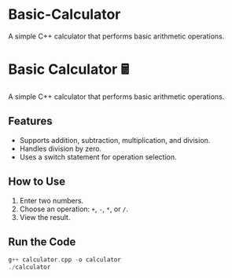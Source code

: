 # Basic-Calculator
A simple C++ calculator that performs basic arithmetic operations.

# Basic Calculator 🖩
A simple C++ calculator that performs basic arithmetic operations.

## Features
- Supports addition, subtraction, multiplication, and division.
- Handles division by zero.
- Uses a switch statement for operation selection.

## How to Use
1. Enter two numbers.
2. Choose an operation: `+`, `-`, `*`, or `/`.
3. View the result.

## Run the Code
```cpp
g++ calculator.cpp -o calculator
./calculator
